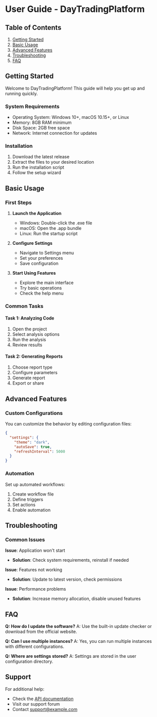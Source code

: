 # User Guide - DayTradingPlatform

## Table of Contents

1. [Getting Started](#getting-started)
2. [Basic Usage](#basic-usage)
3. [Advanced Features](#advanced-features)
4. [Troubleshooting](#troubleshooting)
5. [FAQ](#faq)

## Getting Started

Welcome to DayTradingPlatform! This guide will help you get up and running quickly.

### System Requirements

- Operating System: Windows 10+, macOS 10.15+, or Linux
- Memory: 8GB RAM minimum
- Disk Space: 2GB free space
- Network: Internet connection for updates

### Installation

1. Download the latest release
2. Extract the files to your desired location
3. Run the installation script
4. Follow the setup wizard

## Basic Usage

### First Steps

1. **Launch the Application**
   - Windows: Double-click the .exe file
   - macOS: Open the .app bundle
   - Linux: Run the startup script

2. **Configure Settings**
   - Navigate to Settings menu
   - Set your preferences
   - Save configuration

3. **Start Using Features**
   - Explore the main interface
   - Try basic operations
   - Check the help menu

### Common Tasks

#### Task 1: Analyzing Code
1. Open the project
2. Select analysis options
3. Run the analysis
4. Review results

#### Task 2: Generating Reports
1. Choose report type
2. Configure parameters
3. Generate report
4. Export or share

## Advanced Features

### Custom Configurations

You can customize the behavior by editing configuration files:

```json
{
  "settings": {
    "theme": "dark",
    "autoSave": true,
    "refreshInterval": 5000
  }
}
```

### Automation

Set up automated workflows:

1. Create workflow file
2. Define triggers
3. Set actions
4. Enable automation

## Troubleshooting

### Common Issues

**Issue**: Application won't start
- **Solution**: Check system requirements, reinstall if needed

**Issue**: Features not working
- **Solution**: Update to latest version, check permissions

**Issue**: Performance problems
- **Solution**: Increase memory allocation, disable unused features

## FAQ

**Q: How do I update the software?**
A: Use the built-in update checker or download from the official website.

**Q: Can I use multiple instances?**
A: Yes, you can run multiple instances with different configurations.

**Q: Where are settings stored?**
A: Settings are stored in the user configuration directory.

## Support

For additional help:
- Check the [API documentation](../api/index.md)
- Visit our support forum
- Contact support@example.com
